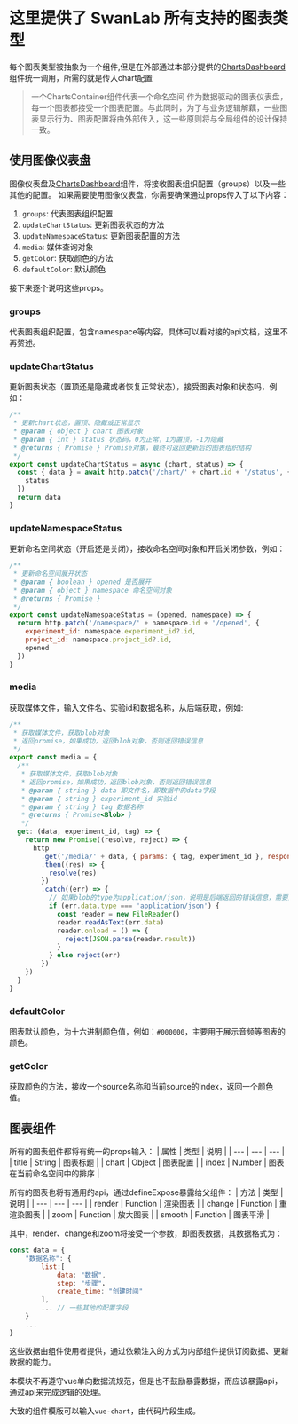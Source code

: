 # 这里提供了 SwanLab 所有支持的图表类型

每个图表类型被抽象为一个组件,但是在外部通过本部分提供的[ChartsDashboard](./ChartsDashboard.vue)组件统一调用，所需的就是传入chart配置  
> 一个ChartsContainer组件代表一个命名空间
作为数据驱动的图表仪表盘，每一个图表都接受一个图表配置。与此同时，为了与业务逻辑解藕，一些图表显示行为、图表配置将由外部传入，这一些原则将与全局组件的设计保持一致。

## 使用图像仪表盘

图像仪表盘及[ChartsDashboard](./ChartsDashboard.vue)组件，将接收图表组织配置（groups）以及一些其他的配置。
如果需要使用图像仪表盘，你需要确保通过props传入了以下内容：

1. `groups`: 代表图表组织配置
2. `updateChartStatus`: 更新图表状态的方法
3. `updateNamespaceStatus`: 更新图表配置的方法
4. `media`: 媒体查询对象
5. `getColor`: 获取颜色的方法
6. `defaultColor`: 默认颜色

接下来逐个说明这些props。

### groups

代表图表组织配置，包含namespace等内容，具体可以看对接的api文档，这里不再赘述。

### updateChartStatus

更新图表状态（置顶还是隐藏或者恢复正常状态），接受图表对象和状态吗，例如：

```js
/**
 * 更新chart状态，置顶、隐藏或正常显示
 * @param { object } chart 图表对象
 * @param { int } status 状态码，0为正常，1为置顶，-1为隐藏
 * @returns { Promise } Promise对象，最终可返回更新后的图表组织结构
 */
export const updateChartStatus = async (chart, status) => {
  const { data } = await http.patch('/chart/' + chart.id + '/status', {
    status
  })
  return data
}
```

### updateNamespaceStatus

更新命名空间状态（开启还是关闭），接收命名空间对象和开启关闭参数，例如：

```js
/**
 * 更新命名空间展开状态
 * @param { boolean } opened 是否展开
 * @param { object } namespace 命名空间对象
 * @returns { Promise }
 */
export const updateNamespaceStatus = (opened, namespace) => {
  return http.patch('/namespace/' + namespace.id + '/opened', {
    experiment_id: namespace.experiment_id?.id,
    project_id: namespace.project_id?.id,
    opened
  })
}
```

### media

获取媒体文件，输入文件名、实验id和数据名称，从后端获取，例如:

```js
/**
 * 获取媒体文件，获取blob对象
 * 返回promise，如果成功，返回blob对象，否则返回错误信息
 */
export const media = {
  /**
   * 获取媒体文件，获取blob对象
   * 返回promise，如果成功，返回blob对象，否则返回错误信息
   * @param { string } data 即文件名，即数据中的data字段
   * @param { string } experiment_id 实验id
   * @param { string } tag 数据名称
   * @returns { Promise<Blob> }
   */
  get: (data, experiment_id, tag) => {
    return new Promise((resolve, reject) => {
      http
        .get('/media/' + data, { params: { tag, experiment_id }, responseType: 'blob' })
        .then((res) => {
          resolve(res)
        })
        .catch((err) => {
          // 如果blob的type为application/json，说明是后端返回的错误信息，需要解析
          if (err.data.type === 'application/json') {
            const reader = new FileReader()
            reader.readAsText(err.data)
            reader.onload = () => {
              reject(JSON.parse(reader.result))
            }
          } else reject(err)
        })
    })
  }
}
```

### defaultColor

图表默认颜色，为十六进制颜色值，例如：`#000000`，主要用于展示音频等图表的颜色。

### getColor

获取颜色的方法，接收一个source名称和当前source的index，返回一个颜色值。

## 图表组件

所有的图表组件都将有统一的props输入：
| 属性 | 类型 | 说明 |
| --- | --- | --- |
| title | String | 图表标题 |
| chart | Object | 图表配置 |
| index | Number | 图表在当前命名空间中的排序 |

所有的图表也将有通用的api，通过defineExpose暴露给父组件：
| 方法 | 类型 | 说明 |
| --- | --- | --- |
| render | Function | 渲染图表 |
| change | Function | 重渲染图表 |
| zoom | Function | 放大图表 |
| smooth | Function | 图表平滑 |

其中，render、change和zoom将接受一个参数，即图表数据，其数据格式为：

```js
const data = {
    "数据名称": {
        list:[
            data: "数据",
            step: "步骤"，
            create_time: "创建时间"
        ],
        ... // 一些其他的配置字段
    }
    ...
}
```

这些数据由组件使用者提供，通过依赖注入的方式为内部组件提供订阅数据、更新数据的能力。

本模块不再遵守vue单向数据流规范，但是也不鼓励暴露数据，而应该暴露api，通过api来完成逻辑的处理。

大致的组件模版可以输入`vue-chart`，由代码片段生成。
